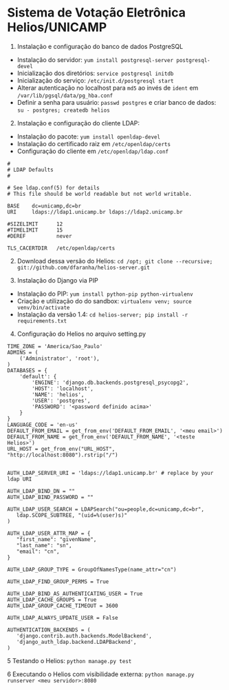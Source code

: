 Sistema de Votação Eletrônica Helios/UNICAMP
===========================================

1. Instalação e configuração do banco de dados PostgreSQL

  * Instalação do servidor: `yum install postgresql-server postgresql-devel`
  * Inicialização dos diretórios: `service postgresql initdb`
  * Inicialização do serviço: `/etc/init.d/postgresql start`
  * Alterar autenticação no localhost para `md5` ao invés de `ident` em `/var/lib/pgsql/data/pg_hba.conf`
  * Definir a senha para usuário: `passwd postgres` e criar banco de dados: `su - postgres; createdb helios`

2. Instalação e configuração do cliente LDAP:
 * Instalação do pacote: `yum install openldap-devel`
 * Instalação do certificado raiz em `/etc/openldap/certs`
 * Configuração do cliente em `/etc/openldap/ldap.conf`
 ```
#
# LDAP Defaults
#

# See ldap.conf(5) for details
# This file should be world readable but not world writable.

BASE    dc=unicamp,dc=br
URI     ldaps://ldap1.unicamp.br ldaps://ldap2.unicamp.br

#SIZELIMIT      12
#TIMELIMIT      15
#DEREF          never

TLS_CACERTDIR   /etc/openldap/certs
```
 
2. Download dessa versão do Helios: `cd /opt; git clone --recursive; git://github.com/dfaranha/helios-server.git`

3. Instalação do Django via PIP
  * Instalação do PIP: `yum install python-pip python-virtualenv`
  * Criação e utilização do do sandbox: `virtualenv venv; source venv/bin/activate`
  * Instalação da versão 1.4: `cd helios-server; pip install -r requirements.txt`

4. Configuração do Helios no arquivo setting.py

 ```
TIME_ZONE = 'America/Sao_Paulo'
ADMINS = (
     ('Administrator', 'root'),
)
DATABASES = {
     'default': {
         'ENGINE': 'django.db.backends.postgresql_psycopg2',
         'HOST': 'localhost',
         'NAME': 'helios',
         'USER': 'postgres',
         'PASSWORD': '<password definido acima>'
     }
}
LANGUAGE_CODE = 'en-us'
DEFAULT_FROM_EMAIL = get_from_env('DEFAULT_FROM_EMAIL', '<meu email>')
DEFAULT_FROM_NAME = get_from_env('DEFAULT_FROM_NAME', '<teste Helios>')
URL_HOST = get_from_env("URL_HOST", "http://localhost:8080").rstrip("/")


AUTH_LDAP_SERVER_URI = 'ldaps://ldap1.unicamp.br' # replace by your ldap URI

AUTH_LDAP_BIND_DN = ""
AUTH_LDAP_BIND_PASSWORD = ""

AUTH_LDAP_USER_SEARCH = LDAPSearch("ou=people,dc=unicamp,dc=br",
    ldap.SCOPE_SUBTREE, "(uid=%(user)s)"
)

AUTH_LDAP_USER_ATTR_MAP = {
    "first_name": "givenName",
    "last_name": "sn",
    "email": "cn",
}

AUTH_LDAP_GROUP_TYPE = GroupOfNamesType(name_attr="cn")

AUTH_LDAP_FIND_GROUP_PERMS = True

AUTH_LDAP_BIND_AS_AUTHENTICATING_USER = True
AUTH_LDAP_CACHE_GROUPS = True
AUTH_LDAP_GROUP_CACHE_TIMEOUT = 3600

AUTH_LDAP_ALWAYS_UPDATE_USER = False

AUTHENTICATION_BACKENDS = (
    'django.contrib.auth.backends.ModelBackend',
    'django_auth_ldap.backend.LDAPBackend',
)
```

5 Testando o Helios: `python manage.py test`

6 Executando o Helios com visibilidade externa: `python manage.py runserver <meu servidor>:8080`
